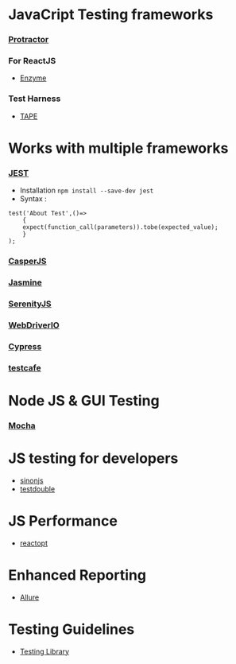# JavaCript Testing frameworks

### [Protractor](https://www.protractortest.org/#/)



### For ReactJS
- [Enzyme](https://github.com/enzymejs/enzyme)

### Test Harness
- [TAPE](https://github.com/substack/tape)

# Works with multiple frameworks
### [JEST](https://github.com/facebook/jest)
- Installation ```npm install --save-dev jest```
- Syntax :
```
test('About Test',()=>
    {
    expect(function_call(parameters)).tobe(expected_value);  
    }
);
```
### [CasperJS](https://www.casperjs.org/)

### [Jasmine](https://jasmine.github.io/)

### [SerenityJS](https://serenity-js.org/)

### [WebDriverIO](https://webdriver.io/)

### [Cypress](https://www.cypress.io/)
### [testcafe](https://github.com/DevExpress/testcafe)

# Node JS & GUI Testing 

### [Mocha](https://github.com/mochajs/mocha)

# JS testing for developers
- [sinonjs](https://sinonjs.org/)
- [testdouble](https://github.com/testdouble/testdouble.js)

# JS Performance 
- [reactopt](https://github.com/reactopt/reactopt)

# Enhanced Reporting
- [Allure](https://docs.qameta.io/allure/#_javascript)

# Testing Guidelines 
- [Testing Library](https://testing-library.com/)